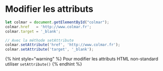 # Modifier les attributs

```javascript
let colmar = document.getElementById("colmar");
colmar.href   = 'http://www.colmar.fr';
colmar.target = '_blank';

// Avec la méthode setAttribute
colmar.setAttribute('href', 'http://www.colmar.fr');
colmar.setAttribute('target', '_blank');
```

{% hint style="warning" %}
Pour modifier les attributs HTML non-standard utiliser `setAttribute()`
{% endhint %}

